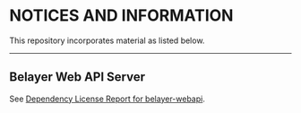 # NOTICES AND INFORMATION

This repository incorporates material as listed below.

---------------------------------------------------------

## Belayer Web API Server

See [Dependency License Report for belayer-webapi](webapi/license_notices/webapi/dependency-license/index.html).

